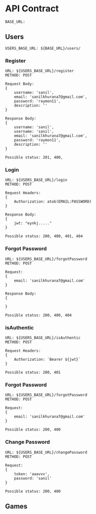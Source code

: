# API Contract

`BASE_URL: `

## Users

`USERS_BASE_URL: ${BASE_URL}/users/`

### Register

```
URL: ${USERS_BASE_URL}/register
METHOD: POST

Request Body: 
{
    username: 'sanil',
    email: 'sanilkhurana7@gmail.com',
    password: 'raymon11',
    description: ''
}

Response Body:
{
    username: 'sanil',
    username: 'sanil',
    email: 'sanilkhurana7@gmail.com',
    password: 'raymon11',
    description: ''
}

Possible status: 201, 400, 
```

### Login

```
URL: ${USERS_BASE_URL}/login
METHOD: POST

Request Headers: 
{
    Authorization: atob(EMAIL:PASSWORD)
}

Response Body:
{
    jwt: "eynkj....."
}

Possible status: 200, 400, 401, 404
```

### Forgot Password

```
URL: ${USERS_BASE_URL}/forgotPassword
METHOD: POST

Request: 
{
    email: 'sanilkhurana7@gmail.com'
}

Response Body:
{
    
}

Possible status: 200, 400, 404
```

### isAuthentic

```
URL: ${USERS_BASE_URL}/isAuthentic
METHOD: POST

Request Headers: 
{
    Authorization: `Bearer ${jwt}`
}

Possible status: 200, 401
```

### Forgot Password 

```
URL: ${USERS_BASE_URL}/forgotPassword
METHOD: POST

Request: 
{
    email: 'sanilkhurana7@gmail.com'
}

Possible status: 200, 400
```

### Change Password

```
URL: ${USERS_BASE_URL}/changePassword
METHOD: POST

Request: 
{
    token: 'aaavvv',
    password: 'sanil'
}

Possible status: 200, 400
```

## Games


